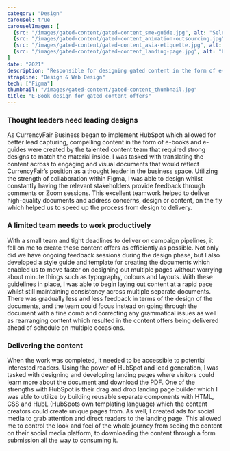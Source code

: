 ```yaml
---
category: "Design"
carousel: true
carouselImages: [
  {src: "/images/gated-content/gated-content_sme-guide.jpg", alt: "Selected pages from gated content"},
  {src: "/images/gated-content/gated-content_animation-outsourcing.jpg", alt: "Selected pages from gated content"},
  {src: "/images/gated-content/gated-content_asia-etiquette.jpg", alt: "Selected pages from gated content"},
  {src: "/images/gated-content/gated-content_landing-page.jpg", alt: "Landing page design for gated content offers"},
]
date: "2021"
description: "Responsible for designing gated content in the form of e-books and e-guides, and ensuring consistency in look and feel across different offers as well as building out landing pages to host the content offers on."
strapline: "Design & Web Design"
tech: ["Figma"]
thumbnail: "/images/gated-content/gated-content_thumbnail.jpg"
title: "E-Book design for gated content offers"
---
```


### Thought leaders need leading designs

As CurrencyFair Business began to implement HubSpot which allowed for better lead capturing, compelling content in the form of e-books and e-guides were created by the talented content team that required strong designs to match the material inside. I was tasked with translating the content across to engaging and visual documents that would reflect CurrencyFair’s position as a thought leader in the business space. Utilizing the strength of collaboration within Figma, I was able to design whilst constantly having the relevant stakeholders provide feedback through comments or Zoom sessions. This excellent teamwork helped to deliver high-quality documents and address concerns, design or content, on the fly which helped us to speed up the process from design to delivery.

### A limited team needs to work productively

With a small team and tight deadlines to deliver on campaign pipelines, it fell on me to create these content offers as efficiently as possible. Not only did we have ongoing feedback sessions during the design phase, but I also developed a style guide and template for creating the documents which enabled us to move faster on designing out multiple pages without worrying about minute things such as typography, colours and layouts. With these guidelines in place, I was able to begin laying out content at a rapid pace whilst still maintaining consistency across multiple separate documents. There was gradually less and less feedback in terms of the design of the documents, and the team could focus instead on going through the document with a fine comb and correcting any grammatical issues as well as rearranging content which resulted in the content offers being delivered ahead of schedule on multiple occasions. 

### Delivering the content

When the work was completed, it needed to be accessible to potential interested readers. Using the power of HubSpot and lead generation, I was tasked with designing and developing landing pages where visitors could learn more about the document and download the PDF. One of the strengths with HubSpot is their drag and drop landing page builder which I was able to utilize by building reusable separate components with HTML, CSS and HubL (HubSpots own templating language) which the content creators could create unique pages from. As well, I created ads for social media to grab attention and direct readers to the landing page. This allowed me to control the look and feel of the whole journey from seeing the content on their social media platform, to downloading the content through a form submission all the way to consuming it. 